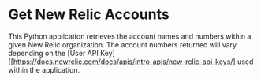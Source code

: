# Get New Relic Accounts
This Python application retrieves the account names and numbers within a given New Relic organization. The account numbers returned will vary depending on the [User API Key][[https://docs.newrelic.com/docs/apis/intro-apis/new-relic-api-keys/] used within the application.
